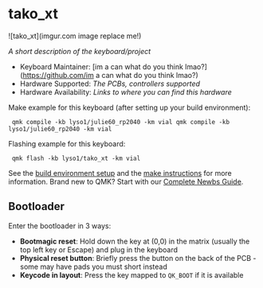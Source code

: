 # tako_xt

![tako_xt](imgur.com image replace me!)

*A short description of the keyboard/project*

* Keyboard Maintainer: [im a can what do you think lmao?](https://github.com/im a can what do you think lmao?)
* Hardware Supported: *The PCBs, controllers supported*
* Hardware Availability: *Links to where you can find this hardware*

Make example for this keyboard (after setting up your build environment):

     qmk compile -kb lyso1/julie60_rp2040 -km vial qmk compile -kb lyso1/julie60_rp2040 -km vial

Flashing example for this keyboard:

     qmk flash -kb lyso1/tako_xt -km vial

See the [build environment setup](https://docs.qmk.fm/#/getting_started_build_tools) and the [make instructions](https://docs.qmk.fm/#/getting_started_make_guide) for more information. Brand new to QMK? Start with our [Complete Newbs Guide](https://docs.qmk.fm/#/newbs).

## Bootloader

Enter the bootloader in 3 ways:

* **Bootmagic reset**: Hold down the key at (0,0) in the matrix (usually the top left key or Escape) and plug in the keyboard
* **Physical reset button**: Briefly press the button on the back of the PCB - some may have pads you must short instead
* **Keycode in layout**: Press the key mapped to `QK_BOOT` if it is available
